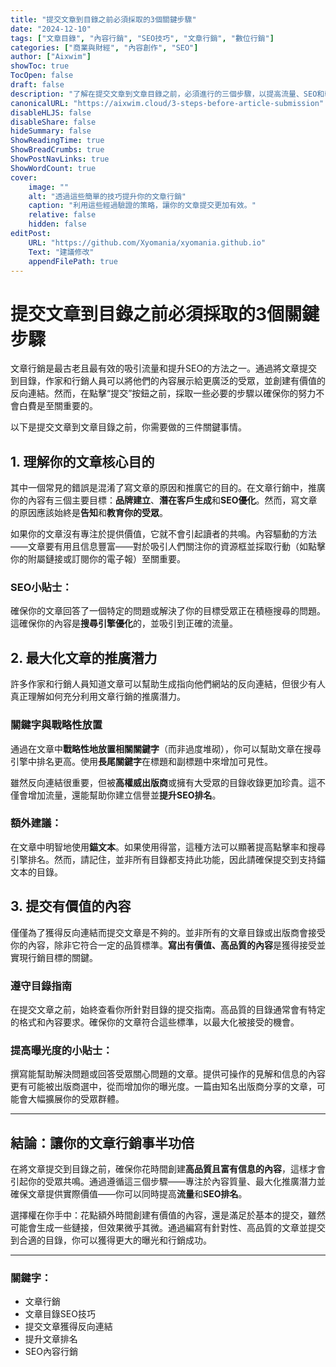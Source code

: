 ```yaml
---
title: "提交文章到目錄之前必須採取的3個關鍵步驟"
date: "2024-12-10"
tags: ["文章目錄", "內容行銷", "SEO技巧", "文章行銷", "數位行銷"]
categories: ["商業與財經", "內容創作", "SEO"]
author: ["Aixwim"]
showToc: true
TocOpen: false
draft: false
description: "了解在提交文章到文章目錄之前，必須進行的三個步驟，以提高流量、SEO和轉換率。"
canonicalURL: "https://aixwim.cloud/3-steps-before-article-submission"
disableHLJS: false
disableShare: false
hideSummary: false
ShowReadingTime: true
ShowBreadCrumbs: true
ShowPostNavLinks: true
ShowWordCount: true
cover:
    image: ""
    alt: "透過這些簡單的技巧提升你的文章行銷"
    caption: "利用這些經過驗證的策略，讓你的文章提交更加有效。"
    relative: false
    hidden: false
editPost:
    URL: "https://github.com/Xyomania/xyomania.github.io"
    Text: "建議修改"
    appendFilePath: true
---
```


# 提交文章到目錄之前必須採取的3個關鍵步驟

文章行銷是最古老且最有效的吸引流量和提升SEO的方法之一。通過將文章提交到目錄，作家和行銷人員可以將他們的內容展示給更廣泛的受眾，並創建有價值的反向連結。然而，在點擊“提交”按鈕之前，採取一些必要的步驟以確保你的努力不會白費是至關重要的。

以下是提交文章到文章目錄之前，你需要做的三件關鍵事情。

## 1. 理解你的文章核心目的

其中一個常見的錯誤是混淆了寫文章的原因和推廣它的目的。在文章行銷中，推廣你的內容有三個主要目標：**品牌建立**、**潛在客戶生成**和**SEO優化**。然而，寫文章的原因應該始終是**告知**和**教育你的受眾**。

如果你的文章沒有專注於提供價值，它就不會引起讀者的共鳴。內容驅動的方法——文章要有用且信息豐富——對於吸引人們關注你的資源框並採取行動（如點擊你的附屬鏈接或訂閱你的電子報）至關重要。

### SEO小貼士：
確保你的文章回答了一個特定的問題或解決了你的目標受眾正在積極搜尋的問題。這確保你的內容是**搜尋引擎優化**的，並吸引到正確的流量。

## 2. 最大化文章的推廣潛力

許多作家和行銷人員知道文章可以幫助生成指向他們網站的反向連結，但很少有人真正理解如何充分利用文章行銷的推廣潛力。

### 關鍵字與戰略性放置
通過在文章中**戰略性地放置相關關鍵字**（而非過度堆砌），你可以幫助文章在搜尋引擎中排名更高。使用**長尾關鍵字**在標題和副標題中來增加可見性。

雖然反向連結很重要，但被**高權威出版商**或擁有大受眾的目錄收錄更加珍貴。這不僅會增加流量，還能幫助你建立信譽並**提升SEO排名**。

### 額外建議：
在文章中明智地使用**錨文本**。如果使用得當，這種方法可以顯著提高點擊率和搜尋引擎排名。然而，請記住，並非所有目錄都支持此功能，因此請確保提交到支持錨文本的目錄。

## 3. 提交有價值的內容

僅僅為了獲得反向連結而提交文章是不夠的。並非所有的文章目錄或出版商會接受你的內容，除非它符合一定的品質標準。**寫出有價值、高品質的內容**是獲得接受並實現行銷目標的關鍵。

### 遵守目錄指南
在提交文章之前，始終查看你所針對目錄的提交指南。高品質的目錄通常會有特定的格式和內容要求。確保你的文章符合這些標準，以最大化被接受的機會。

### 提高曝光度的小貼士：
撰寫能幫助解決問題或回答受眾關心問題的文章。提供可操作的見解和信息的內容更有可能被出版商選中，從而增加你的曝光度。一篇由知名出版商分享的文章，可能會大幅擴展你的受眾群體。

---

## 結論：讓你的文章行銷事半功倍

在將文章提交到目錄之前，確保你花時間創建**高品質且富有信息的內容**，這樣才會引起你的受眾共鳴。通過遵循這三個步驟——專注於內容質量、最大化推廣潛力並確保文章提供實際價值——你可以同時提高**流量**和**SEO排名**。

選擇權在你手中：花點額外時間創建有價值的內容，還是滿足於基本的提交，雖然可能會生成一些鏈接，但效果微乎其微。通過編寫有針對性、高品質的文章並提交到合適的目錄，你可以獲得更大的曝光和行銷成功。

---

### 關鍵字：
- 文章行銷
- 文章目錄SEO技巧
- 提交文章獲得反向連結
- 提升文章排名
- SEO內容行銷
